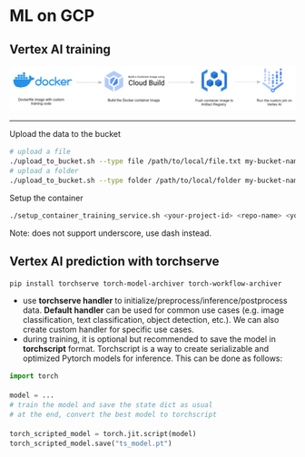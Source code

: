 # ML on GCP

## Vertex AI training

![alt text](docs/training_job.png "Vertex AI training job")

***
Upload the data to the bucket
```bash
# upload a file
./upload_to_bucket.sh --type file /path/to/local/file.txt my-bucket-name
# upload a folder
./upload_to_bucket.sh --type folder /path/to/local/folder my-bucket-name
```

Setup the container
```bash
./setup_container_training_service.sh <your-project-id> <repo-name> <your-repo-description> <your-region> <your-image-name>
```
Note: <repo-name> does not support underscore, use dash instead.


## Vertex AI prediction with torchserve

`pip install torchserve torch-model-archiver torch-workflow-archiver`

- use **torchserve handler** to initialize/preprocess/inference/postprocess data. **Default handler** can be used for common use cases
(e.g. image classification, text classification, object detection, etc.). We can also create custom handler for
specific use cases.
- during training, it is optional but recommended to save the model in **torchscript** format. Torchscript is a way to
create serializable and optimized Pytorch models for inference. This can be done as follows:

```python
import torch

model = ...
# train the model and save the state dict as usual
# at the end, convert the best model to torchscript

torch_scripted_model = torch.jit.script(model)
torch_scripted_model.save("ts_model.pt")
```

